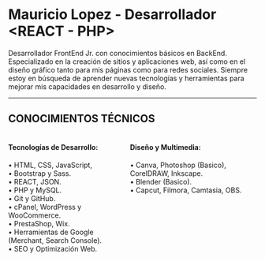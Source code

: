 <h1>Mauricio Lopez - Desarrollador &#60;REACT - PHP&#62;</h1>
<p>Desarrollador FrontEnd Jr. con conocimientos básicos en BackEnd. Especializado en la creación de sitios y aplicaciones web, 
  así como en el diseño gráfico tanto para mis páginas como para redes sociales. Siempre estoy en búsqueda de aprender nuevas 
  tecnologías y herramientas para mejorar mis capacidades en desarrollo y diseño.</p>
  <hr>
<h2>CONOCIMIENTOS TÉCNICOS</h2>
<div style='display:flex; flex-wrap:nowrap;'>
  <div style='width:49%;'>
<h4>Tecnologías de Desarrollo:</h4>
•	HTML, CSS, JavaScript, <br>
•	Bootstrap y Sass.<br>
•	REACT, JSON.<br>
•	PHP y MySQL.<br>
•	Git y GitHub.<br>
•	cPanel, WordPress y WooCommerce.<br>
•	PrestaShop, Wix.<br>
•	Herramientas de Google (Merchant, Search Console).<br>
•	SEO y Optimización Web.<br>
<br></div>
  <div style='width:49%;'>
<h4>Diseño y Multimedia:</h4>
•	Canva, Photoshop (Basico), CorelDRAW, Inkscape.<br>
•	Blender (Basico).<br>
•	Capcut, Filmora, Camtasia, OBS. <br>
</div></div>
